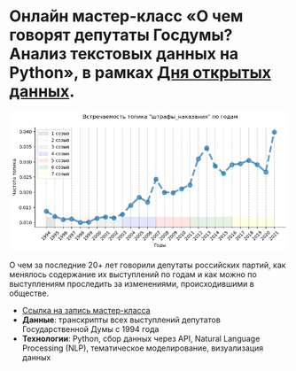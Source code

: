 # Онлайн мастер-класс «О чем говорят депутаты Госдумы? Анализ текстовых данных на Python», в рамках [Дня открытых данных](https://opendataday.ru/msk).

<img src=https://github.com/DmitrySerg/open-data/blob/master/russian-parlament-2021/src/pictures/pic-1.png width=800 class="center">

О чем за последние 20+ лет говорили депутаты российских партий, как менялось содержание их выступлений по годам и как можно по выступлениям проследить за изменениями, происходившими в обществе.

- [Ссылка на запись мастер-класса](https://www.youtube.com/watch?v=8IaE-e8kjd8&list=PLanHtAra76re5uKvSvPJvYTMbR7lRLqQL&index=4)
- **Данные**: транскрипты всех выступлений депутатов Государственной Думы с 1994 года
- **Технологии**: Python, сбор данных через API, Natural Language Processing (NLP), тематическое моделирование, визуализация данных
